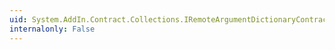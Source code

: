 ```yaml
---
uid: System.AddIn.Contract.Collections.IRemoteArgumentDictionaryContract.ContainsKey(System.AddIn.Contract.RemoteArgument)
internalonly: False
---
```

